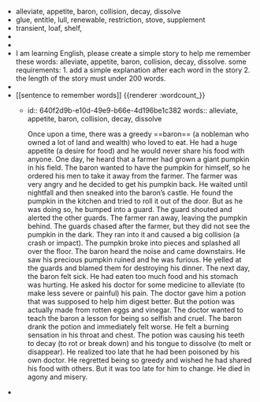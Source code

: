 - alleviate, appetite, baron, collision, decay, dissolve
- glue, entitle, lull, renewable, restriction, stove, supplement
- transient, loaf, shelf,
-
-
- I am learning English, please create a simple story  to help me remember these words: alleviate, appetite, baron, collision, decay, dissolve. some requirements: 1. add a simple explanation after each word in the story 2. the length of the story must under 200 words.
-
- [[sentence to remember words]] {{renderer :wordcount_}}
	- id:: 640f2d9b-e10d-49e9-b66e-4d196be1c382
	  words:: alleviate, appetite, baron, collision, decay, dissolve
	  
	  Once upon a time, there was a greedy ==baron== (a nobleman who owned a lot of land and wealth) who loved to eat. He had a huge appetite (a desire for food) and he would never share his food with anyone. One day, he heard that a farmer had grown a giant pumpkin in his field. The baron wanted to have the pumpkin for himself, so he ordered his men to take it away from the farmer. 
	  The farmer was very angry and he decided to get his pumpkin back. He waited until nightfall and then sneaked into the baron’s castle. He found the pumpkin in the kitchen and tried to roll it out of the door. But as he was doing so, he bumped into a guard. The guard shouted and alerted the other guards. The farmer ran away, leaving the pumpkin behind. 
	  The guards chased after the farmer, but they did not see the pumpkin in the dark. They ran into it and caused a big collision (a crash or impact). The pumpkin broke into pieces and splashed all over the floor. The baron heard the noise and came downstairs. He saw his precious pumpkin ruined and he was furious. He yelled at the guards and blamed them for destroying his dinner. 
	  The next day, the baron felt sick. He had eaten too much food and his stomach was hurting. He asked his doctor for some medicine to alleviate (to make less severe or painful) his pain. The doctor gave him a potion that was supposed to help him digest better. But the potion was actually made from rotten eggs and vinegar. The doctor wanted to teach the baron a lesson for being so selfish and cruel. 
	  The baron drank the potion and immediately felt worse. He felt a burning sensation in his throat and chest. The potion was causing his teeth to decay (to rot or break down) and his tongue to dissolve (to melt or disappear). He realized too late that he had been poisoned by his own doctor. He regretted being so greedy and wished he had shared his food with others. But it was too late for him to change. He died in agony and misery.
-